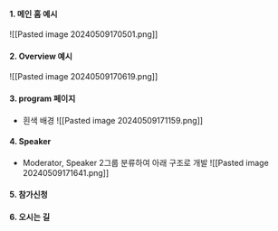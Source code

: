 
#### 1. 메인 홈 예시
![[Pasted image 20240509170501.png]]


#### 2. Overview 예시

![[Pasted image 20240509170619.png]]


#### 3. program 페이지

- 흰색 배경
![[Pasted image 20240509171159.png]]


#### 4. Speaker

- Moderator, Speaker 2그룹 분류하여 아래 구조로 개발
![[Pasted image 20240509171641.png]]


#### 5. 참가신청



#### 6. 오시는 길